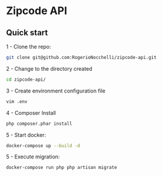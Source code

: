 Zipcode API
=======

## Quick start

1 - Clone the repo:

```bash
git clone git@github.com:RogerioNocchelli/zipcode-api.git
```

2 - Change to the directory created

```bash
cd zipcode-api/
```

3 - Create environment configuration file

```bash
vim .env
```

4 - Composer Install

```bash
php composer.phar install
```

5 - Start docker:

```bash
docker-compose up --build -d
```

5 - Execute migration:

```bash
docker-compose run php php artisan migrate
```